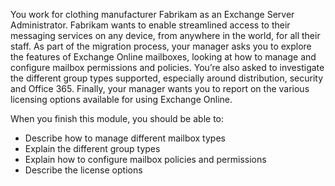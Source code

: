 You work for clothing manufacturer Fabrikam as an Exchange Server Administrator. Fabrikam wants to enable streamlined access to their messaging services on any device, from anywhere in the world, for all their staff. As part of the migration process, your manager asks you to explore the features of Exchange Online mailboxes, looking at how to manage and configure mailbox permissions and policies. You’re also asked to investigate the different group types supported, especially around distribution, security and Office 365. Finally, your manager wants you to report on the various licensing options available for using Exchange Online. 

When you finish this module, you should be able to:  

- Describe how to manage different mailbox types 
- Explain the different group types 
- Explain how to configure mailbox policies and permissions 
- Describe the license options 